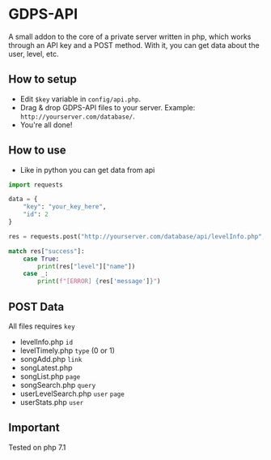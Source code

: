 # GDPS-API
A small addon to the core of a private server written in php, which works through an API key and a POST method. With it, you can get data about the user, level, etc.
## How to setup
- Edit `$key` variable in `config/api.php`.
- Drag & drop GDPS-API files to your server. Example: `http://yourserver.com/database/`.
- You're all done!
## How to use
- Like in python you can get data from api
```python
import requests

data = {
    "key": "your_key_here",
    "id": 2
}

res = requests.post("http://yourserver.com/database/api/levelInfo.php", data).json()

match res["success"]:
    case True:
        print(res["level"]["name"])
    case _:
        print(f"[ERROR] {res['message']}")
```
## POST Data
All files requires `key`
- levelInfo.php `id`
- levelTimely.php `type` (0 or 1)
- songAdd.php `link`
- songLatest.php
- songList.php `page`
- songSearch.php `query`
- userLevelSearch.php `user` `page`
- userStats.php `user`
## Important
Tested on php 7.1
